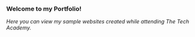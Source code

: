 ### Welcome to my Portfolio!

_Here you can view my sample websites created while attending The Tech Academy._


